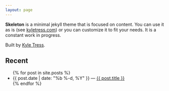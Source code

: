 ```yaml
---
layout: page
---
```


**Skeleton** is a minimal jekyll theme that is focused on content. You can use it as is (see [kyletress.com](http://www.kyletress.com)) or you can customize it to fit your needs. It is a constant work in progress.

Built by [Kyle Tress](http://www.kyletress.com). 

<h2>Recent</h2>
<ul class="post-list">
  {% for post in site.posts %}
    <li>
      <span class="post-meta">{{ post.date | date: "%b %-d, %Y" }} &mdash; </span>
        <a class="post-link" href="{{ post.url | prepend: site.baseurl }}">{{ post.title }}</a>
    </li>
  {% endfor %}
</ul>
